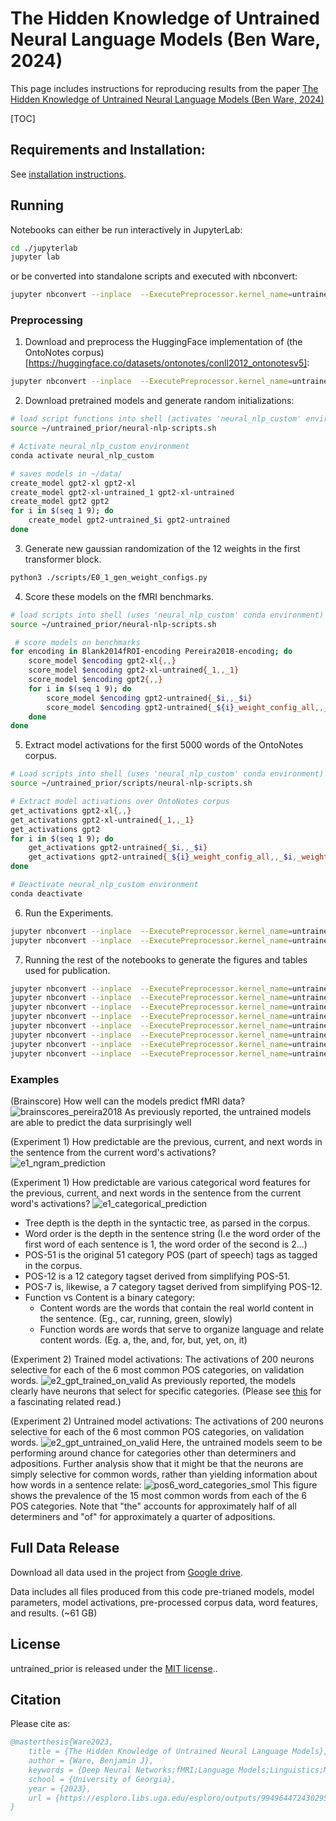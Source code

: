 # The Hidden Knowledge of Untrained Neural Language Models (Ben Ware, 2024)

This page includes instructions for reproducing results from the paper
[The Hidden Knowledge of Untrained Neural Language Models (Ben Ware, 2024)](https://esploro.libs.uga.edu/esploro/outputs/9949644724302959)

[TOC]

## Requirements and Installation:

See [installation instructions](install_environments/README.md). 

## Running
Notebooks can either be run interactively in JupyterLab:
```bash
cd ./jupyterlab
jupyter lab
```
or be converted into standalone scripts and executed with nbconvert:
```bash
jupyter nbconvert --inplace  --ExecutePreprocessor.kernel_name=untrained_prior --execute ./jupyterlab/01_Corpus_preprocessing.ipynb
```

### Preprocessing
1. Download and preprocess the HuggingFace implementation of (the OntoNotes corpus)[https://huggingface.co/datasets/ontonotes/conll2012_ontonotesv5]:
```bash
jupyter nbconvert --inplace  --ExecutePreprocessor.kernel_name=untrained_prior --execute ./jupyterlab/01_Corpus_preprocessing.ipynb
```

2. Download pretrained models and generate random initializations:
```bash
# load script functions into shell (activates 'neural_nlp_custom' environment)
source ~/untrained_prior/neural-nlp-scripts.sh

# Activate neural_nlp_custom environment
conda activate neural_nlp_custom

# saves models in ~/data/
create_model gpt2-xl gpt2-xl
create_model gpt2-xl-untrained_1 gpt2-xl-untrained
create_model gpt2 gpt2
for i in $(seq 1 9); do 
    create_model gpt2-untrained_$i gpt2-untrained
done
```

3. Generate new gaussian randomization of the 12 weights in the first transformer block.
```bash
python3 ./scripts/E0_1_gen_weight_configs.py
```

4. Score these models on the fMRI benchmarks.
```bash
# load scripts into shell (uses 'neural_nlp_custom' conda environment)
source ~/untrained_prior/neural-nlp-scripts.sh

 # score models on benchmarks 
for encoding in Blank2014fROI-encoding Pereira2018-encoding; do
    score_model $encoding gpt2-xl{,,}
    score_model $encoding gpt2-xl-untrained{_1,,_1}
    score_model $encoding gpt2{,,}
    for i in $(seq 1 9); do 
        score_model $encoding gpt2-untrained{_$i,,_$i}
        score_model $encoding gpt2-untrained{_${i}_weight_config_all,,_$i,_weight_config_all}
    done
done
```

5. Extract model activations for the first 5000 words of the OntoNotes corpus.
```bash
# Load scripts into shell (uses 'neural_nlp_custom' conda environment)
source ~/untrained_prior/scripts/neural-nlp-scripts.sh

# Extract model activations over OntoNotes corpus
get_activations gpt2-xl{,,}
get_activations gpt2-xl-untrained{_1,,_1}
get_activations gpt2
for i in $(seq 1 9); do 
    get_activations gpt2-untrained{_$i,,_$i}
    get_activations gpt2-untrained{_${i}_weight_config_all,,_$i,_weight_config_all}
done

# Deactivate neural_nlp_custom environment
conda deactivate
```

6. Run the Experiments.
```bash
jupyter nbconvert --inplace  --ExecutePreprocessor.kernel_name=untrained_prior --execute ./jupyterlab/04_Exp1.ipynb
jupyter nbconvert --inplace  --ExecutePreprocessor.kernel_name=untrained_prior --execute ./jupyterlab/06_Exp2.ipynb
```

7. Running the rest of the notebooks to generate the figures and tables used for publication.
```bash
jupyter nbconvert --inplace  --ExecutePreprocessor.kernel_name=untrained_prior --execute ./jupyterlab/02_Corpus_tbl_stats.ipynb
jupyter nbconvert --inplace  --ExecutePreprocessor.kernel_name=untrained_prior --execute ./jupyterlab/03_Brainscore_figs.ipynb
jupyter nbconvert --inplace  --ExecutePreprocessor.kernel_name=untrained_prior --execute ./jupyterlab/05_Exp1_figs.ipynb
jupyter nbconvert --inplace  --ExecutePreprocessor.kernel_name=untrained_prior --execute ./jupyterlab/07_Exp2_figs_model_activations.ipynb
jupyter nbconvert --inplace  --ExecutePreprocessor.kernel_name=untrained_prior --execute ./jupyterlab/08_Exp2_tbl_count_selective_neurons.ipynb
jupyter nbconvert --inplace  --ExecutePreprocessor.kernel_name=untrained_prior --execute ./jupyterlab/09_Exp2_fig_POS6_frequencies.ipynb
jupyter nbconvert --inplace  --ExecutePreprocessor.kernel_name=untrained_prior --execute ./jupyterlab/10_Exp2_figs_pmax_distrubution.ipynb
jupyter nbconvert --inplace  --ExecutePreprocessor.kernel_name=untrained_prior --execute ./jupyterlab/11_Exp2_tbl_count_selective_neurons_per_model.ipynb
```

### Examples
(Brainscore) How well can the models predict fMRI data?
![brainscores_pereira2018](example_images/brainscores_pereira2018.svg.png)
As previously reported, the untrained models are able to predict the data surprisingly well

(Experiment 1) How predictable are the previous, current, and next words in the sentence from the current word's activations?  
![e1_ngram_prediction](example_images/e1_ngram_prediction.svg.png)

(Experiment 1) How predictable are various categorical word features for the previous, current, and next words in the sentence from the current word's activations?
![e1_categorical_prediction](example_images/e1_categorical_prediction.svg.png)
- Tree depth is the depth in the syntactic tree, as parsed in the corpus.
- Word order is the depth in the sentence string (I.e the word order of the first word of each sentence is 1, the word order of the second is 2...)
- POS-51 is the original 51 category POS (part of speech) tags as tagged in the corpus.
- POS-12 is a 12 category tagset derived from simplifying POS-51.
- POS-7 is, likewise, a 7 category tagset derived from simplifying POS-12.
- Function vs Content is a binary category:
    - Content words are the words that contain the real world content in the sentence. (Eg., car, running, green, slowly)
    - Function words are words that serve to organize language and relate content words. (Eg. a, the, and, for, but, yet, on, it)

(Experiment 2) Trained model activations: The activations of 200 neurons selective for each of the 6 most common POS categories, on validation words.
![e2_gpt_trained_on_valid](example_images/e2_gpt_trained_on_valid.svg.png)
As previously reported, the models clearly have neurons that select for specific categories. (Please see [this](https://openai.com/index/language-models-can-explain-neurons-in-language-models/) for a fascinating related read.)

(Experiment 2) Untrained model activations: The activations of 200 neurons selective for each of the 6 most common POS categories, on validation words.
![e2_gpt_untrained_on_valid](example_images/e2_gpt_untrained_on_valid.svg.png)
Here, the untrained models seem to be performing around chance for categories other than determiners and adpositions. Further analysis show that it might be that the neurons are simply selective for common words, rather than yielding information about how words in a sentence relate:
![pos6_word_categories_smol](example_images/pos6_word_categories.svg.png "Title Text")
This figure shows the prevalence of the 15 most common words from each of the 6 POS categories.  Note that "the" accounts for approximately half of all determiners and "of" for approximately a quarter of adpositions.

## Full Data Release

Download all data used in the project from [Google drive](https://github.com/facebookresearch/mlqe).

Data includes all files produced from this code pre-trianed models, model parameters, model activations, pre-processed corpus data, word features, and results. (~61 GB)


## License

untrained_prior is released under the [MIT license](LICENSE)..
 
## Citation

Please cite as:

``` bibtex
@masterthesis{Ware2023,
    title = {The Hidden Knowledge of Untrained Neural Language Models},
    author = {Ware, Benjamin J},
    keywords = {Deep Neural Networks;fMRI;Language Models;Linguistics;Machine Learning;NLP;Computer science},
    school = {University of Georgia},
    year = {2023},
    url = {https://esploro.libs.uga.edu/esploro/outputs/9949644724302959}
}
```
